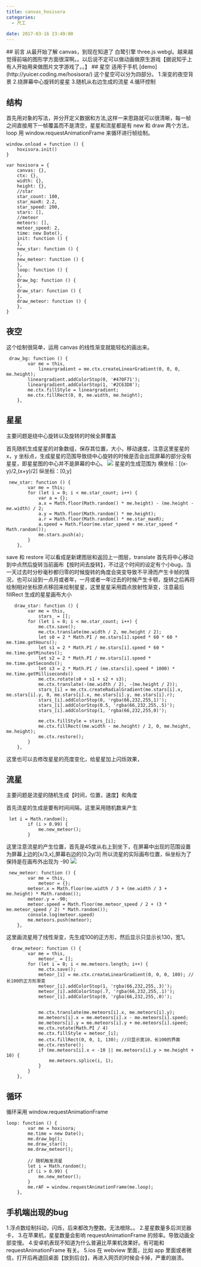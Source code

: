 ```yaml
---
title: canvas_hosisora
categories:
  - 尺工
 
date: 2017-03-16 23:49:00
---
```

<p></p>
<!-- more -->
## 前言
从最开始了解 canvas，到现在知道了 白鹭引擎 three.js webgl。越来越觉得前端的图形学方面很深啊。。以后说不定可以做动画做原生游戏【据说知乎上有人开始用来做图片文字游戏了。。】
## 星空 
适用于手机
[demo](http://yuicer.coding.me/hosisora/)
这个星空可以分为四部分。
1.渐变的夜空背景
2.绕屏幕中心旋转的星星
3.随机从右边生成的流星
4.循环控制

## 结构
首先用对象的写法，并分开定义数据和方法,这样一来思路就可以很清晰，每一帧之间直接用下一帧覆盖而不是清空，星星和流星都是有 new 和 draw 两个方法，loop 用 window.requestAnimationFrame 来循环进行帧绘制。
```
window.onload = function () {
    hoxisora.init()
}

var hoxisora = {
    canvas: {},
    ctx: {},
    width: {},
    height: {},
    //star
    star_count: 100,
    star_maxR: 2.2,
    star_speed: 200,
    stars: [],
    //meteor
    meteors: [],
    meteor_speed: 2,
    time: new Date(),
    init: function () {
    },
    new_star: function () {
    },
    new_meteor: function () {
    },
    loop: function () {
    },
    draw_bg: function () {
    },
    draw_star: function () {
    },
    draw_meteor: function () {    
    },
}
```

## 夜空
这个绘制很简单，运用 canvas 的线性渐变就能轻松的画出来。
```
 draw_bg: function () {
        var me = this,
            lineargradient = me.ctx.createLinearGradient(0, 0, 0, me.height);
        lineargradient.addColorStop(0, '#470F71');
        lineargradient.addColorStop(1, '#2C63D8');
        me.ctx.fillStyle = lineargradient;
        me.ctx.fillRect(0, 0, me.width, me.height);
    },
```
## 星星
主要问题是绕中心旋转以及旋转的时候全屏覆盖

首先随机生成星星的对象数组，保存其位置，大小，移动速度，注意这里星星的 x，y 坐标点，生成星星的范围导致绕中心旋转的时候是否会出现屏幕的部分没有星星，即星星图的中心并不是屏幕的中心。
<img src="http://yuicer.com/images/svg/hoxi.svg">
星星的生成范围为
横坐标：[(x-y)/2,(x+y)/2]
纵坐标：[0,y]
```
 new_star: function () {
        var me = this;
        for (let i = 0; i < me.star_count; i++) {
            var a = {};
            a.x = Math.floor(Math.random() * me.height) - (me.height - me.width) / 2;
            a.y = Math.floor(Math.random() * me.height);
            a.r = Math.floor(Math.random() * me.star_maxR);
            a.speed = Math.floor(me.star_speed + me.star_speed * Math.random());
            me.stars.push(a);
        }
    },
```
save 和 restore 可以看成是新建图层和返回上一图层，translate 首先将中心移动到中点然后旋转当前画布【按时间去旋转】，不过这个时间的设定有个小bug，当一天过去时分秒毫秒都归零的时候旋转的角度会突变导致不平滑而产生卡帧的情况，也可以设到一点月或者年，一月或者一年过去的时候产生卡顿，旋转之后再将绘制相对坐标原点移回来绘制星星，这里星星采用圆点放射性渐变，注意最后 fillRect 生成的星星画布大小
```
   draw_star: function () {
        var me = this,
            stars_ = [];
        for (let i = 0; i < me.star_count; i++) {
            me.ctx.save();
            me.ctx.translate(me.width / 2, me.height / 2);
            let s0 = 2 * Math.PI / me.stars[i].speed * 60 * 60 * me.time.getHours();
            let s1 = 2 * Math.PI / me.stars[i].speed * 60 * me.time.getMinutes();
            let s2 = 2 * Math.PI / me.stars[i].speed * me.time.getSeconds();
            let s3 = 2 * Math.PI / (me.stars[i].speed * 1000) * me.time.getMilliseconds()
            me.ctx.rotate(s0 + s1 + s2 + s3);
            me.ctx.translate(-(me.width / 2), -(me.height / 2));
            stars_[i] = me.ctx.createRadialGradient(me.stars[i].x, me.stars[i].y, 0, me.stars[i].x, me.stars[i].y, me.stars[i].r);
            stars_[i].addColorStop(0, 'rgba(66,232,255,1)');
            stars_[i].addColorStop(0.5, 'rgba(66,232,255,.5)');
            stars_[i].addColorStop(1, 'rgba(66,232,255,0)');

            me.ctx.fillStyle = stars_[i];
            me.ctx.fillRect((me.width - me.height) / 2, 0, me.height, me.height);
            me.ctx.restore();
        }
    },
```
这里也可以去修改星星的亮度变化，给星星加上闪烁效果，
## 流星
主要问题是流星的随机生成【时间，位置，速度】和角度

首先流星的生成是要有时间间隔，这里采用随机数来产生
```
 let i = Math.random();
        if (i > 0.99) {
            me.new_meteor();
        }
```
这里注意流星的产生位置，首先是45度从右上到坐下，在屏幕中出现的范围设置为屏幕上边的[x/3,x],屏幕右边的[0,2y/3]
所以流星的实际画布位置，纵坐标为了保持是在画布外出现为 -90
<img src="http://yuicer.com/images/svg/ryuusei.svg">
```
 new_meteor: function () {
        var me = this,
            meteor = {};
        meteor.x = Math.floor(me.width / 3 + (me.width / 3 + me.height) * Math.random());
        meteor.y = -90;
        meteor.speed = Math.floor(me.meteor_speed / 2 + (3 * me.meteor_speed / 2) * Math.random());
        console.log(meteor.speed)
        me.meteors.push(meteor);
    },
```
这里画流星用了线性渐变，先生成100的正方形，然后显示只显示长130，宽1。
```
  draw_meteor: function () {
        var me = this,
            meteor_ = [];
        for (let i = 0; i < me.meteors.length; i++) {
            me.ctx.save();
            meteor_[i] = me.ctx.createLinearGradient(0, 0, 0, 100); //长100的正方形渐变
            meteor_[i].addColorStop(1, 'rgba(66,232,255,.3)');
            meteor_[i].addColorStop(.7, 'rgba(66,232,255,.1)');
            meteor_[i].addColorStop(0, 'rgba(66,232,255,.0)');


            me.ctx.translate(me.meteors[i].x, me.meteors[i].y);
            me.meteors[i].x = me.meteors[i].x - me.meteors[i].speed;
            me.meteors[i].y = me.meteors[i].y + me.meteors[i].speed;
            me.ctx.rotate(Math.PI / 4)
            me.ctx.fillStyle = meteor_[i];
            me.ctx.fillRect(0, 0, 1, 130); //只显示宽10，长100的界面
            me.ctx.restore();
            if (me.meteors[i].x < -10 || me.meteors[i].y > me.height + 10) {
                me.meteors.splice(i, 1);
            }
        }
    },
```
## 循环
循环采用 window.requestAnimationFrame 
```
loop: function () {
        var me = hoxisora;
        me.time = new Date();
        me.draw_bg();
        me.draw_star();
        me.draw_meteor();

        // 随机触发流星
        let i = Math.random();
        if (i > 0.99) {
            me.new_meteor();
        }
        me.rAF = window.requestAnimationFrame(me.loop);
    },
```
## 手机端出现的bug
1.浮点数绘制抖动，闪烁，后来都改为整数。无法根除。。
2.星星数量多后浏览器卡，
3.在苹果机，星星数量会影响 requestAnimationFrame 的频率。导致动画全部变慢。
4.安卓机表现不知道为什么普遍比苹果机效果好。有可能和 requestAnimationFrame 有关。
5.ios 在 webview 里面，比如 app 里面或者微信，打开后再退回桌面【放到后台】，再进入网页的时候会卡掉，严重的崩溃。
